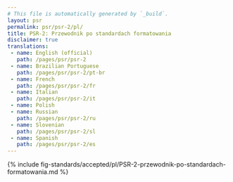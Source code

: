 ```yaml
---
# This file is automatically generated by `_build`.
layout: psr
permalink: psr/psr-2/pl/
title: PSR-2: Przewodnik po standardach formatowania
disclaimer: true
translations:
 - name: English (official)
   path: /pages/psr/psr-2
 - name: Brazilian Portuguese
   path: /pages/psr/psr-2/pt-br
 - name: French
   path: /pages/psr/psr-2/fr
 - name: Italian
   path: /pages/psr/psr-2/it
 - name: Polish
 - name: Russian
   path: /pages/psr/psr-2/ru
 - name: Slovenian
   path: /pages/psr/psr-2/sl
 - name: Spanish
   path: /pages/psr/psr-2/es
---
```


{% include fig-standards/accepted/pl/PSR-2-przewodnik-po-standardach-formatowania.md %}